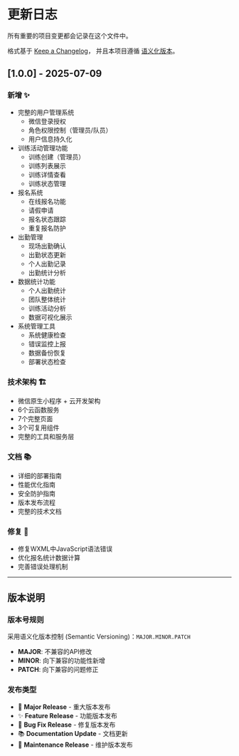 # 更新日志

所有重要的项目变更都会记录在这个文件中。

格式基于 [Keep a Changelog](https://keepachangelog.com/zh-CN/1.0.0/)，
并且本项目遵循 [语义化版本](https://semver.org/lang/zh-CN/)。

## [1.0.0] - 2025-07-09

### 新增 ✨
- 完整的用户管理系统
  - 微信登录授权
  - 角色权限控制（管理员/队员）
  - 用户信息持久化
- 训练活动管理功能
  - 训练创建（管理员）
  - 训练列表展示
  - 训练详情查看
  - 训练状态管理
- 报名系统
  - 在线报名功能
  - 请假申请
  - 报名状态跟踪
  - 重复报名防护
- 出勤管理
  - 现场出勤确认
  - 出勤状态更新
  - 个人出勤记录
  - 出勤统计分析
- 数据统计功能
  - 个人出勤统计
  - 团队整体统计
  - 训练活动分析
  - 数据可视化展示
- 系统管理工具
  - 系统健康检查
  - 错误监控上报
  - 数据备份恢复
  - 部署状态检查

### 技术架构 🏗️
- 微信原生小程序 + 云开发架构
- 6个云函数服务
- 7个完整页面
- 3个可复用组件
- 完整的工具和服务层

### 文档 📚
- 详细的部署指南
- 性能优化指南
- 安全防护指南
- 版本发布流程
- 完整的技术文档

### 修复 🐛
- 修复WXML中JavaScript语法错误
- 优化报名统计数据计算
- 完善错误处理机制

---

## 版本说明

### 版本号规则
采用语义化版本控制 (Semantic Versioning)：`MAJOR.MINOR.PATCH`

- **MAJOR**: 不兼容的API修改
- **MINOR**: 向下兼容的功能性新增  
- **PATCH**: 向下兼容的问题修正

### 发布类型
- 🎉 **Major Release** - 重大版本发布
- ✨ **Feature Release** - 功能版本发布
- 🐛 **Bug Fix Release** - 修复版本发布
- 📚 **Documentation Update** - 文档更新
- 🔧 **Maintenance Release** - 维护版本发布
